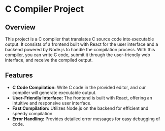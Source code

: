 # C Compiler Project

## Overview

This project is a C compiler that translates C source code into executable output. 
It consists of a frontend built with React for the user interface and a backend powered by Node.js to handle the compilation process. 
With this compiler, you can write C code, submit it through the user-friendly web interface, and receive the compiled output.

## Features

- **C Code Compilation:** Write C code in the provided editor, and our compiler will generate executable output.
- **User-Friendly Interface:** The frontend is built with React, offering an intuitive and responsive user interface.
- **Fast Compilation:** Utilizes Node.js on the backend for efficient and speedy compilation.
- **Error Handling:** Provides detailed error messages for easy debugging of code.
